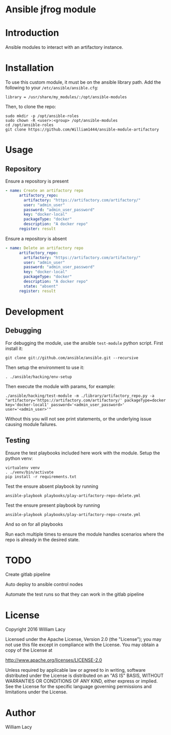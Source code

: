 Ansible jfrog module
==========

# Introduction
Ansible modules to interact with an artifactory instance.

# Installation

To use this custom module, it must be on the ansible library path. Add the following to your `/etc/ansible/ansible.cfg`:

    library = /usr/share/my_modules/:/opt/ansible-modules

Then, to clone the repo:

    sudo mkdir -p /opt/ansible-roles
    sudo chown -R <user>:<group> /opt/ansible-modules
    cd /opt/ansible-roles
    git clone https://github.com/William1444/ansible-module-artifactory

# Usage

## Repository
Ensure a repository is present
```yaml
- name: Create an artifactory repo
      artifactory_repo:
        artifactory: "https://artifactory.com/artifactory/"
        user: "admin_user"
        password: "admin_user_password"
        key: "docker-local"
        packageType: "docker"
        description: "A docker repo"
      register: result
```

Ensure a repository is absent
```yaml
- name: Delete an artifactory repo
      artifactory_repo:
        artifactory: "https://artifactory.com/artifactory/"
        user: "admin_user"
        password: "admin_user_password"
        key: "docker-local"
        packageType: "docker"
        description: "A docker repo"
        state: "absent"
      register: result
```

# Development

## Debugging

For debugging the module, use the ansible `test-module` python script. First install it:
  
    git clone git://github.com/ansible/ansible.git --recursive
    
Then setup the environment to use it:

    . ./ansible/hacking/env-setup
    
Then execute the module with params, for example:

    ./ansible/hacking/test-module -m ./library/artifactory_repo.py -a "artifactory='https://artifactory.com/artifactory/' packageType=docker key='docker-local1' password='<admin_user_password>' user='<admin_user>'"
    
Without this you will not see print statements, or the underlying issue causing module failures.

## Testing

Ensure the test playbooks included here work with the module. Setup the python venv:

    virtualenv venv
    . ./venv/bin/activate
    pip install -r requirements.txt

Test the ensure absent playbook by running

    ansible-playbook playbooks/play-artifactory-repo-delete.yml

Test the ensure present playbook by running
    
    ansible-playbook playbooks/play-artifactory-repo-create.yml
    
And so on for all playbooks

Run each multiple times to ensure the module handles scenarios where the repo is already in the desired state.

# TODO

Create gitlab pipeline

Auto deploy to ansible control nodes

Automate the test runs so that they can work in the gitlab pipeline

# License

Copyright 2016 William Lacy

Licensed under the Apache License, Version 2.0 (the "License");
you may not use this file except in compliance with the License.
You may obtain a copy of the License at

http://www.apache.org/licenses/LICENSE-2.0

Unless required by applicable law or agreed to in writing, software
distributed under the License is distributed on an "AS IS" BASIS,
WITHOUT WARRANTIES OR CONDITIONS OF ANY KIND, either express or implied.
See the License for the specific language governing permissions and
limitations under the License.

# Author

William Lacy
